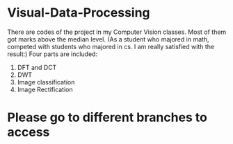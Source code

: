 # Visual-Data-Processing
There are codes of the project in my Computer Vision classes.
Most of them got marks above the median level.
(As a student who majored in math, competed with students who majored in cs. I am really satisfied with the result:)
Four parts are included:
1. DFT and DCT
2. DWT
3. Image classification
4. Image Rectification
# Please go to different branches to access
